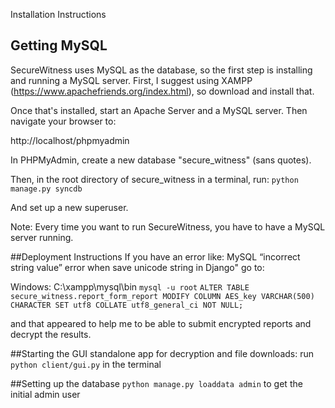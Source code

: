 Installation Instructions

## Getting MySQL

SecureWitness uses MySQL as the database, so the first step is installing
and running a MySQL server. First, I suggest using XAMPP (https://www.apachefriends.org/index.html), so download and install that.

Once that's installed, start an Apache Server and a MySQL server. Then navigate
your browser to:

http://localhost/phpmyadmin

In PHPMyAdmin, create a new database "secure_witness" (sans quotes).

Then, in the root directory of secure_witness in a terminal, run:
```python manage.py syncdb```

And set up a new superuser.

Note: Every time you want to run SecureWitness, you have to have a MySQL server
running.

##Deployment Instructions
If you have an error like: MySQL “incorrect string value” error when save unicode string in Django"
go to:

Windows: C:\xampp\mysql\bin
```mysql -u root```
```ALTER TABLE secure_witness.report_form_report MODIFY COLUMN AES_key VARCHAR(500) CHARACTER SET utf8 COLLATE utf8_general_ci NOT NULL;```

and that appeared to help me to be able to submit encrypted reports and decrypt the results.

##Starting the GUI standalone app for decryption and file downloads:
run  ```python client/gui.py``` in the terminal

##Setting up the database
```python manage.py loaddata admin``` to get the initial admin user

